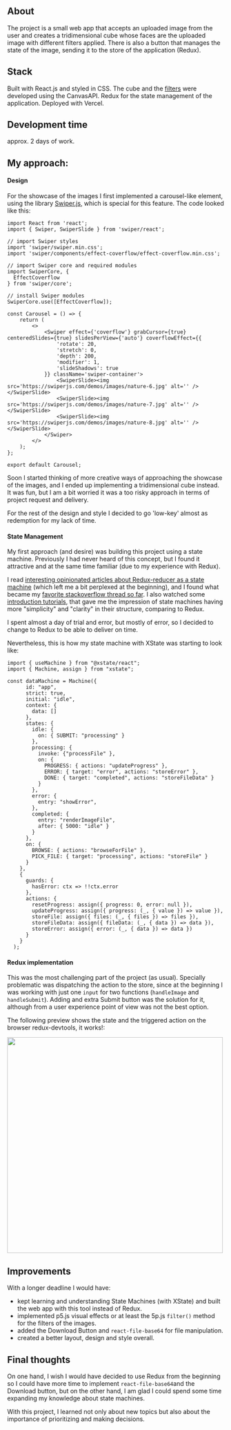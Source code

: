 ## About

The project is a small web app that accepts an uploaded image from the user and creates a tridimensional cube whose faces are the uploaded image with different filters applied. There is also a button that manages the state of the image, sending it to the store of the application (Redux).

## Stack

Built with React.js and styled in CSS.
The cube and the [filters](https://developer.mozilla.org/en-US/docs/Web/API/CanvasRenderingContext2D/filter) were developed using the CanvasAPI.
Redux for the state management of the application.
Deployed with Vercel.

## Development time

approx. 2 days of work.

## My approach:

#### Design

For the showcase of the images I first implemented a carousel-like element, using the library [Swiper.js](https://swiperjs.com/), which is special for this feature. The code looked like this:

```
import React from 'react';
import { Swiper, SwiperSlide } from 'swiper/react';

// import Swiper styles
import 'swiper/swiper.min.css';
import 'swiper/components/effect-coverflow/effect-coverflow.min.css';

// import Swiper core and required modules
import SwiperCore, {
  EffectCoverflow
} from 'swiper/core';

// install Swiper modules
SwiperCore.use([EffectCoverflow]);

const Carousel = () => {
    return (
        <>
            <Swiper effect={'coverflow'} grabCursor={true} centeredSlides={true} slidesPerView={'auto'} coverflowEffect={{
                'rotate': 20,
                'stretch': 0,
                'depth': 200,
                'modifier': 1,
                'slideShadows': true
            }} className='swiper-container'>
                <SwiperSlide><img src='https://swiperjs.com/demos/images/nature-6.jpg' alt='' /></SwiperSlide>
                <SwiperSlide><img src='https://swiperjs.com/demos/images/nature-7.jpg' alt='' /></SwiperSlide>
                <SwiperSlide><img src='https://swiperjs.com/demos/images/nature-8.jpg' alt='' /></SwiperSlide>
            </Swiper>
        </>
    );
};

export default Carousel;
```

Soon I started thinking of more creative ways of approaching the showcase of the images, and I ended up implementing a tridimensional cube instead. It was fun, but I am a bit worried it was a too risky approach in terms of project request and delivery.

For the rest of the design and style I decided to go 'low-key' almost as redemption for my lack of time.

#### State Management

My first approach (and desire) was building this project using a state machine. Previously I had never heard of this concept, but I found it attractive and at the same time familiar (due to my experience with Redux).

I read [interesting opinionated articles about Redux-reducer as a state machine](https://medium.com/unsplash/strongly-typed-finite-state-machines-with-redux-and-typescript-3aac2b0332f5) (which left me a bit perplexed at the beginning), and I found what became my [favorite stackoverflow thread so far](https://stackoverflow.com/questions/54482695/what-is-an-actual-difference-between-redux-and-a-state-machine-e-g-xstate). I also watched some [introduction tutorials](https://www.youtube.com/watch?v=iDZxjJYMOUQ&t=84s), that gave me the impression of state machines having more "simplicity" and "clarity" in their structure, comparing to Redux.

I spent almost a day of trial and error, but mostly of error, so I decided to change to Redux to be able to deliver on time.

Nevertheless, this is how my state machine with XState was starting to look like:

```
import { useMachine } from "@xstate/react";
import { Machine, assign } from "xstate";

const dataMachine = Machine({
      id: "app",
      strict: true,
      initial: "idle",
      context: {
        data: []
      },
      states: {
        idle: {
          on: { SUBMIT: "processing" }
        },
        processing: {
          invoke: {"processFile" },
          on: {
            PROGRESS: { actions: "updateProgress" },
            ERROR: { target: "error", actions: "storeError" },
            DONE: { target: "completed", actions: "storeFileData" }
          }
        },
        error: {
          entry: "showError",
        },
        completed: {
          entry: "renderImageFile",
          after: { 5000: "idle" }
        }
      },
      on: {
        BROWSE: { actions: "browseForFile" },
        PICK_FILE: { target: "processing", actions: "storeFile" }
      }
    },
    {
      guards: {
        hasError: ctx => !!ctx.error
      },
      actions: {
        resetProgress: assign({ progress: 0, error: null }),
        updateProgress: assign({ progress: (_, { value }) => value }),
        storeFile: assign({ files: (_, { files }) => files }),
        storeFileData: assign({ fileData: (_, { data }) => data }),
        storeError: assign({ error: (_, { data }) => data })
      }
    }
  );
```

#### Redux implementation

This was the most challenging part of the project (as usual). Specially problematic was dispatching the action to the store, since at the beginning I was working with just one `input` for two functions (`handleImage` and `handleSubmit`). Adding and extra Submit button was the solution for it, although from a user experience point of view was not the best option.

The following preview shows the state and the triggered action on the browser redux-devtools, it works!:

<img src="https://media.giphy.com/media/UL7OiJSGyJGM9g2rqg/giphy.gif" width="500">

## Improvements

With a longer deadline I would have:

- kept learning and understanding State Machines (with XState) and built the web app with this tool instead of Redux.
- implemented p5.js visual effects or at least the 5p.js `filter()` method for the filters of the images.
- added the Download Button and `react-file-base64` for file manipulation.
- created a better layout, design and style overall.

## Final thoughts

On one hand, I wish I would have decided to use Redux from the beginning so I could have more time to implement `react-file-base64`and the Download button, but on the other hand, I am glad I could spend some time expanding my knowledge about state machines.

With this project, I learned not only about new topics but also about the importance of prioritizing and making decisions.

